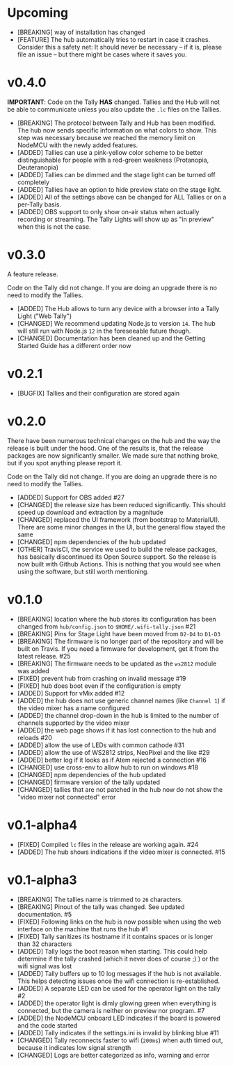 # Upcoming

* [BREAKING] way of installation has changed
* [FEATURE] The hub automatically tries to restart in case it crashes. Consider this a safety net: It should never be necessary
  – if it is, please file an issue – but there might be cases where it saves you.

# v0.4.0

**IMPORTANT**: Code on the Tally **HAS** changed. Tallies and the Hub will not be able to communicate
unless you also update the `.lc` files on the Tallies.

* [BREAKING] The protocol between Tally and Hub has been modified. The hub now sends specific information on what colors to show. This step was necessary because we reached the memory limit on NodeMCU with the newly added features.
* [ADDED] Tallies can use a pink-yellow color scheme to be better distinguishable for people with a red-green weakness (Protanopia, Deuteranopia)
* [ADDED] Tallies can be dimmed and the stage light can be turned off completely
* [ADDED] Tallies have an option to hide preview state on the stage light.
* [ADDED] All of the settings above can be changed for ALL Tallies or on a per-Tally basis.
* [ADDED] OBS support to only show on-air status when actually recording or streaming. The Tally Lights will show up as "in preview" when this is not the case.

# v0.3.0

A feature release.

Code on the Tally did not change. If you are doing an upgrade there is no need to
modify the Tallies.

* [ADDED] The Hub allows to turn any device with a browser into a Tally Light ("Web Tally")
* [CHANGED] We recommend updating Node.js to version `14`. The hub will still run with Node.js `12` in the foreseeable future though.
* [CHANGED] Documentation has been cleaned up and the Getting Started Guide has a different order now

# v0.2.1

* [BUGFIX] Tallies and their configuration are stored again

# v0.2.0

There have been numerous technical changes on the hub and the way the release
is built under the hood. One of the results is, that the release packages are now
significantly smaller. We made sure that nothing broke, but if you spot anything
please report it.

Code on the Tally did not change. If you are doing an upgrade there is no need to
modify the Tallies.

* [ADDED] Support for OBS added #27
* [CHANGED] the release size has been reduced significantly. This should speed up download and extraction by a magnitude
* [CHANGED] replaced the UI framework (from bootstrap to MaterialUI). There are some minor changes in the UI, but the general flow stayed the same
* [CHANGED] npm dependencies of the hub updated
* [OTHER] TravisCI, the service we used to build the release packages, has basically discontinued its Open Source support. So the release is now built with Github Actions. This is nothing that you would see when using the software, but still worth mentioning.

# v0.1.0

* [BREAKING] location where the hub stores its configuration has been changed from `hub/config.json` to `$HOME/.wifi-tally.json` #21
* [BREAKING] Pins for Stage Light have been moved from `D2-D4` to `D1-D3`
* [BREAKING] The firmware is no longer part of the repository and will be built on Travis. If you need a firmware for development, get it from the latest release. #25
* [BREAKING] The firmware needs to be updated as the `ws2812` module was added
* [FIXED] prevent hub from crashing on invalid message #19
* [FIXED] hub does boot even if the configuration is empty
* [ADDED] Support for vMix added #12
* [ADDED] the hub does not use generic channel names (like `Channel 1`) if the video mixer has a name configured
* [ADDED] the channel drop-down in the hub is limited to the number of channels supported by the video mixer
* [ADDED] the web page shows if it has lost connection to the hub and reloads #20
* [ADDED] allow the use of LEDs with common cathode #31
* [ADDED] allow the use of WS2812 strips, NeoPixel and the like #29
* [ADDED] better log if it looks as if Atem rejected a connection #16
* [CHANGED] use cross-env to allow hub to run on windows #18
* [CHANGED] npm dependencies of the hub updated
* [CHANGED] firmware version of the tally updated
* [CHANGED] tallies that are not patched in the hub now do not show the "video mixer not connected" error

# v0.1-alpha4

* [FIXED] Compiled `lc` files in the release are working again. #24
* [ADDED] The hub shows indications if the video mixer is connected. #15

# v0.1-alpha3

* [BREAKING] The tallies name is trimmed to `26` characters.
* [BREAKING] Pinout of the tally was changed. See updated documentation. #5
* [FIXED] Following links on the hub is now possible when using the web interface on the machine that runs the hub #1
* [FIXED] Tally sanitizes its hostname if it contains spaces or is longer than 32 characters
* [ADDED] Tally logs the boot reason when starting. This could help determine if the tally crashed (which it never does of course ;) ) or the wifi signal was lost
* [ADDED] Tally buffers up to 10 log messages if the hub is not available. This helps detecting issues once the wifi connection is re-established.
* [ADDED] A separate LED can be used for the operator light on the tally #2
* [ADDED] the operator light is dimly glowing green when everything is connected, but the camera is neither on preview nor program. #7
* [ADDED] the NodeMCU onboard LED indicates if the board is powered and the code started
* [ADDED] Tally indicates if the settings.ini is invalid by blinking blue #11
* [CHANGED] Tally reconnects faster to wifi (`200ms`) when auth timed out, because it indicates low signal strength
* [CHANGED] Logs are better categorized as info, warning and error
